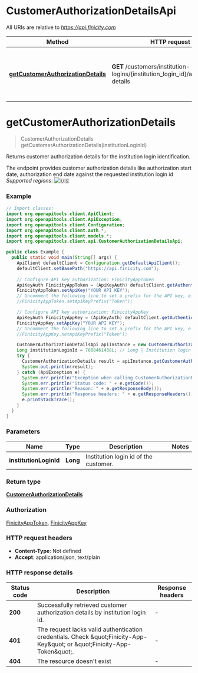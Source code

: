 # CustomerAuthorizationDetailsApi

All URIs are relative to *https://api.finicity.com*

| Method | HTTP request | Description |
|------------- | ------------- | -------------|
| [**getCustomerAuthorizationDetails**](CustomerAuthorizationDetailsApi.md#getCustomerAuthorizationDetails) | **GET** /customers/institution-logins/{institution_login_id}/authorization-details | Returns customer authorization details for the institution login identification. |


<a id="getCustomerAuthorizationDetails"></a>
# **getCustomerAuthorizationDetails**
> CustomerAuthorizationDetails getCustomerAuthorizationDetails(institutionLoginId)

Returns customer authorization details for the institution login identification.

The endpoint provides customer authorization details like authorization start date, authorization end date against the requested institution login id  _Supported regions_: ![🇺🇸](https://flagcdn.com/20x15/us.png)

### Example
```java
// Import classes:
import org.openapitools.client.ApiClient;
import org.openapitools.client.ApiException;
import org.openapitools.client.Configuration;
import org.openapitools.client.auth.*;
import org.openapitools.client.models.*;
import org.openapitools.client.api.CustomerAuthorizationDetailsApi;

public class Example {
  public static void main(String[] args) {
    ApiClient defaultClient = Configuration.getDefaultApiClient();
    defaultClient.setBasePath("https://api.finicity.com");
    
    // Configure API key authorization: FinicityAppToken
    ApiKeyAuth FinicityAppToken = (ApiKeyAuth) defaultClient.getAuthentication("FinicityAppToken");
    FinicityAppToken.setApiKey("YOUR API KEY");
    // Uncomment the following line to set a prefix for the API key, e.g. "Token" (defaults to null)
    //FinicityAppToken.setApiKeyPrefix("Token");

    // Configure API key authorization: FinicityAppKey
    ApiKeyAuth FinicityAppKey = (ApiKeyAuth) defaultClient.getAuthentication("FinicityAppKey");
    FinicityAppKey.setApiKey("YOUR API KEY");
    // Uncomment the following line to set a prefix for the API key, e.g. "Token" (defaults to null)
    //FinicityAppKey.setApiKeyPrefix("Token");

    CustomerAuthorizationDetailsApi apiInstance = new CustomerAuthorizationDetailsApi(defaultClient);
    Long institutionLoginId = 7008461438L; // Long | Institution login id of the customer.
    try {
      CustomerAuthorizationDetails result = apiInstance.getCustomerAuthorizationDetails(institutionLoginId);
      System.out.println(result);
    } catch (ApiException e) {
      System.err.println("Exception when calling CustomerAuthorizationDetailsApi#getCustomerAuthorizationDetails");
      System.err.println("Status code: " + e.getCode());
      System.err.println("Reason: " + e.getResponseBody());
      System.err.println("Response headers: " + e.getResponseHeaders());
      e.printStackTrace();
    }
  }
}
```

### Parameters

| Name | Type | Description  | Notes |
|------------- | ------------- | ------------- | -------------|
| **institutionLoginId** | **Long**| Institution login id of the customer. | |

### Return type

[**CustomerAuthorizationDetails**](CustomerAuthorizationDetails.md)

### Authorization

[FinicityAppToken](../README.md#FinicityAppToken), [FinicityAppKey](../README.md#FinicityAppKey)

### HTTP request headers

 - **Content-Type**: Not defined
 - **Accept**: application/json, text/plain

### HTTP response details
| Status code | Description | Response headers |
|-------------|-------------|------------------|
| **200** | Successfully retrieved customer authorization details by institution login id. |  -  |
| **401** | The request lacks valid authentication credentials. Check \&quot;Finicity-App-Key\&quot; or \&quot;Finicity-App-Token\&quot;. |  -  |
| **404** | The resource doesn&#39;t exist |  -  |

